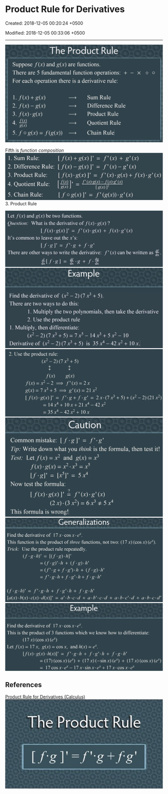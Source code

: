 # Product Rule for Derivatives

Created: 2018-12-05 00:20:24 +0500

Modified: 2018-12-05 00:33:06 +0500

---

![image](media/Product-Rule-for-Derivatives-image1.png)

Fifth is *function composition*
![image](media/Product-Rule-for-Derivatives-image2.png)
3.  Product Rule

![image](media/Product-Rule-for-Derivatives-image3.png)
![image](media/Product-Rule-for-Derivatives-image4.png)
![image](media/Product-Rule-for-Derivatives-image5.png)
![image](media/Product-Rule-for-Derivatives-image6.png)
![image](media/Product-Rule-for-Derivatives-image7.png)
![image](media/Product-Rule-for-Derivatives-image8.png)
## References

[Product Rule for Derivatives (Calculus)](https://www.youtube.com/watch?v=8Qw2aPjqW9c)
![image](media/Product-Rule-for-Derivatives-image9.jpg)
